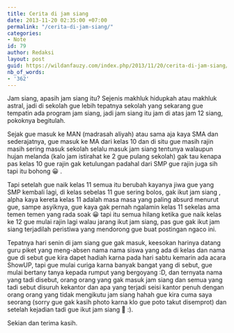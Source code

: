```yaml
---
title: Cerita di jam siang
date: 2013-11-20 02:35:00 +07:00
permalink: "/cerita-di-jam-siang/"
categories:
- Note
id: 79
author: Redaksi
layout: post
guid: https://wildanfauzy.com/index.php/2013/11/20/cerita-di-jam-siang/
nb_of_words:
- '362'
---
```


Jam siang, apasih jam siang itu? Sejenis makhluk hidupkah atau makhluk astral, jadi di sekolah gue lebih tepatnya sekolah yang sekarang gue tempatin ada program jam siang, jadi jam siang itu jam di atas jam 12 siang, pokoknya begitulah.

Sejak gue masuk ke MAN (madrasah aliyah) atau sama aja kaya SMA dan sederajatnya, gue masuk ke MA dari kelas 10 dan di situ gue masih rajin masih sering masuk sekolah selalu masuk jam siang tentunya walaupun hujan melanda (kalo jam istirahat ke 2 gue pulang sekolah) gak tau kenapa pas kelas 10 gue rajin gak ketulungan padahal dari SMP gue rajin juga sih tapi itu bohong 😀 .

Tapi setelah gue naik kelas 11 semua itu berubah kayanya jiwa gue yang SMP kembali lagi, di kelas sebelas 11 gue sering bolos, gak ikut jam siang , alpha kaya kereta kelas 11 adalah masa masa yang paling absurd menurut gue, sampe asyiknya, gue kaya gak pernah ngalamin kelas 11 sekelas ama temen temen yang rada soak 😀 tapi itu semua hilang ketika gue naik kelas ke 12 gue mulai rajin lagi walau jarang ikut jam siang, pas gue gak ikut jam siang terjadilah peristiwa yang mendorong gue buat postingan ngaco ini.

Tepatnya hari senin di jam siang gue gak masuk, keesokan harinya datang guru piket yang meng-absen nama nama siswa yang ada di kelas dan nama gue di sebut gue kira dapet hadiah karna pada hari sabtu kemarin ada acara ShowUP, tapi gue mulai curiga karna banyak bangat yang di sebut, gue mulai bertany tanya kepada rumput yang bergoyang :D, dan ternyata nama yang tadi disebut, orang orang yang gak masuk jam siang dan semua yang tadi sebut disuruh kekantor dan apa yang terjadi seisi kantor penuh dengan orang orang yang tidak mengikutu jam siang hahah gue kira cuma saya seorang (sorry gue gak kasih photo karna klo gue poto takut disemprot) dan setelah kejadian tadi gue ikut jam siang 🙂 :).

Sekian dan terima kasih.